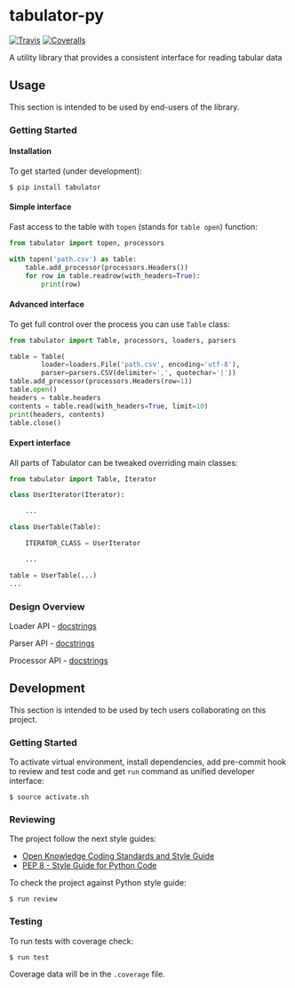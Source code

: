 # tabulator-py

[![Travis](https://img.shields.io/travis/okfn/tabulator-py.svg)](https://travis-ci.org/okfn/tabulator-py)
[![Coveralls](http://img.shields.io/coveralls/okfn/tabulator-py.svg?branch=master)](https://coveralls.io/r/okfn/tabulator-py?branch=master)

A utility library that provides a consistent interface for reading tabular data

## Usage

This section is intended to be used by end-users of the library.

### Getting Started

#### Installation

To get started (under development):

```
$ pip install tabulator
```

#### Simple interface

Fast access to the table with `topen` (stands for `table open`) function:

```python
from tabulator import topen, processors

with topen('path.csv') as table:
    table.add_processor(processors.Headers())
    for row in table.readrow(with_headers=True):
        print(row)
```

#### Advanced interface

To get full control over the process you can use `Table` class:

```python
from tabulator import Table, processors, loaders, parsers

table = Table(
        loader=loaders.File('path.csv', encoding='utf-8'),
        parser=parsers.CSV(delimiter=',', quotechar='|'))
table.add_processor(processors.Headers(row=1))
table.open()
headers = table.headers
contents = table.read(with_headers=True, limit=10)
print(headers, contents)
table.close()
```

#### Expert interface

All parts of Tabulator can be tweaked overriding main classes:

```python
from tabulator import Table, Iterator

class UserIterator(Iterator):

    ...

class UserTable(Table):

    ITERATOR_CLASS = UserIterator

    ...

table = UserTable(...)
...
```

### Design Overview

Loader API - [docstrings](https://github.com/okfn/tabulator-py/blob/master/tabulator/loaders/api.py)

Parser API - [docstrings](https://github.com/okfn/tabulator-py/blob/master/tabulator/parsers/api.py)

Processor API - [docstrings](https://github.com/okfn/tabulator-py/blob/master/tabulator/processors/api.py)

## Development

This section is intended to be used by tech users collaborating
on this project.

### Getting Started

To activate virtual environment, install
dependencies, add pre-commit hook to review and test code
and get `run` command as unified developer interface:

```
$ source activate.sh
```

### Reviewing

The project follow the next style guides:
- [Open Knowledge Coding Standards and Style Guide](https://github.com/okfn/coding-standards)
- [PEP 8 - Style Guide for Python Code](https://www.python.org/dev/peps/pep-0008/)

To check the project against Python style guide:

```
$ run review
```

### Testing

To run tests with coverage check:

```
$ run test
```

Coverage data will be in the `.coverage` file.
